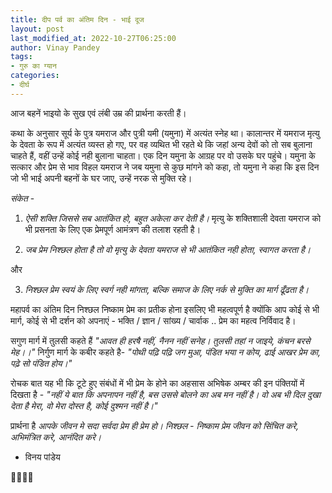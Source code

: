 ```yaml
---
title: दीप पर्व का अंतिम दिन - भाई दूज
layout: post
last_modified_at: 2022-10-27T06:25:00
author: Vinay Pandey
tags:
- गुरु का ग्यान
categories:
- दीर्घ
---
```

आज बहनें भाइयो के सुख एवं लंबी उम्र की प्रार्थना करती हैं।

कथा के अनुसार सूर्य के पुत्र यमराज और पुत्री यमी (यमुना) में अत्यंत स्नेह था। कालान्तर में यमराज मृत्यु के देवता के रूप में अत्यंत व्यस्त हो गए, पर वह व्यथित भी रहते थे कि जहां अन्य देवों को तो सब बुलाना चाहते हैं, वहीं उन्हें कोई नही बुलाना चाहता। एक दिन यमुना के आग्रह पर वो उसके घर पहुंचे। यमुना के सत्कार और प्रेम से भाव विहल यमराज  ने जब यमुना से कुछ मांगने को कहा, तो यमुना ने कहा कि इस दिन जो भी भाई अपनी बहनों के घर जाए, उन्हें नरक से मुक्ति रहे। 

*संकेत*  - 
1.  *ऐसी शक्ति जिससे सब आतंकित हो, बहुत अकेला कर देती है।* मृत्यु के शक्तिशाली देवता यमराज को भी प्रसनता के लिए एक प्रेमपूर्ण आमंत्रण की तलाश रहती है।
 
2. *जब प्रेम निश्छल होता है  तो वो मृत्यु के देवता यमराज से भी आतंकित नही होता, स्वागत करता है।* 

और

3. *निश्छल प्रेम स्वयं के लिए स्वर्ग नही मांगता, बल्कि समाज के लिए नर्क से मुक्ति का मार्ग ढूँढता है।*

महापर्व का अंतिम दिन निश्छल निष्काम प्रेम का प्रतीक होना इसलिए भी महत्वपूर्ण है क्योंकि आप कोई से भी मार्ग, कोई से भी दर्शन को अपनाएं - भक्ति / ज्ञान / सांख्य / चार्वाक .. प्रेम का महत्व निर्विवाद है।

सगुण मार्ग में तुलसी कहते हैं
_"आवत ही हरषै नहीं, नैनन नहीं सनेह।_
_तुलसी तहां न जाइये, कंचन बरसे मेह।।"_
निर्गुण मार्ग के कबीर कहते है-
_"पोथी पढ़ि पढ़ि जग मुआ, पंडित भया न कोय,_ 
_ढाई आखर प्रेम का, पढ़े सो पंडित होय।"_

रोचक बात यह भी कि टूटे हुए संबंधों में भी प्रेम के होने का अहसास अभिषेक अम्बर की इन पंक्तियों में दिखता है -
_"नहीं ये बात कि अपनापन नहीं है,_
_बस उससे बोलने का अब मन नहीं है।_
_वो अब भी दिल दुखा देता है मेरा,_
_वो मेरा दोस्त है, कोई दुश्मन नहीं है।"_

प्रार्थना है 
*आपके जीवन मे सदा सर्वदा प्रेम ही प्रेम हो। निश्छल - निष्काम प्रेम जीवन को सिंचित करे, अभिमंत्रित करे, आनंदित करे।*

- विनय पांडेय

🙏🌷🌷🙏


